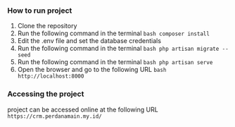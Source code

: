 ### How to run project

1. Clone the repository
2. Run the following command in the terminal
   `bash composer install`
3. Edit the .env file and set the database credentials
4. Run the following command in the terminal
   `bash php artisan migrate --seed`
5. Run the following command in the terminal
   `bash php artisan serve`
6. Open the browser and go to the following URL
   `bash http://localhost:8000`

### Accessing the project

project can be accessed online at the following URL
`https://crm.perdanamain.my.id/`
